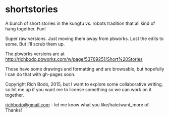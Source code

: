 shortstories
============

A bunch of short stories in the kungfu vs. robots tradition that all kind of hang together.  Fun!

Super raw versions.  Just moving them away from pbworks.  Lost the edits to some.  But I'll scrub them up.

The pbworks versions are at http://richbodo.pbworks.com/w/page/53769251/Short%20Stories 

Those have some drawings and formatting and are browsable, but hopefully I can do that with gh-pages soon.

Copyright Rich Bodo, 2015, but I want to explore some collaborative writing, so hit me up if you want me to license something so we can work on it together.

richbodo@gmail.com - let me know what you like/hate/want_more of.  Thanks!  
